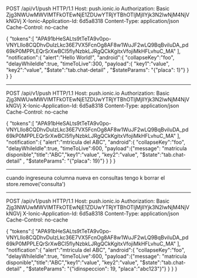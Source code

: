 POST /api/v1/push HTTP/1.1
Host: push.ionic.io
Authorization: Basic Zjg3NWUwMWVlMTFkOTEwNjE1ZDUwYTRjYTBhOTljMjllYjk3N2IwNjM4NjVkNGVj
X-Ionic-Application-Id: 6d5a8318
Content-Type: application/json
Cache-Control: no-cache

{ "tokens":[ "APA91bHeSALts9tTeTA9v0po-VNYLIlo8CQDhvDuIzLkc36E7VX5FcnOg8AF8w1WuJF2wLQ9BqBviluDA_pd69kP0MPPLEQrSrXwBCl5fIyNzbkLJRgQCkKgitxVfojiMkHFLvhuC_MA" ], "notification":{ "alert":"Hello World!", "android":{ "collapseKey":"foo", "delayWhileIdle":true, "timeToLive":300, "payload":{ "key1":"value", "key2":"value", "$state":"tab.chat-detail" , "$stateParams": "{\"placa\": 1}"} } } }

----------------------------------------------------------------------------

POST /api/v1/push HTTP/1.1
Host: push.ionic.io
Authorization: Basic Zjg3NWUwMWVlMTFkOTEwNjE1ZDUwYTRjYTBhOTljMjllYjk3N2IwNjM4NjVkNGVj
X-Ionic-Application-Id: 6d5a8318
Content-Type: application/json
Cache-Control: no-cache

{ "tokens":[ "APA91bHeSALts9tTeTA9v0po-VNYLIlo8CQDhvDuIzLkc36E7VX5FcnOg8AF8w1WuJF2wLQ9BqBviluDA_pd69kP0MPPLEQrSrXwBCl5fIyNzbkLJRgQCkKgitxVfojiMkHFLvhuC_MA" ], "notification":{ "alert":"mtricula del ABC", "android":{ "collapseKey":"foo", "delayWhileIdle":true, "timeToLive":600, "payload":{"message": "matricula disponible","title":"ABC","key1":"value", "key2":"value", "$state":"tab.chat-detail" , "$stateParams": "{\"placa\": 19}"} } } }

----------------------------------------------------------------------------

cuando ingreseuna columna nueva en consultas tengo k borrar el store.remove('consulta')

-----------------------------------

POST /api/v1/push HTTP/1.1
Host: push.ionic.io
Authorization: Basic Zjg3NWUwMWVlMTFkOTEwNjE1ZDUwYTRjYTBhOTljMjllYjk3N2IwNjM4NjVkNGVj
X-Ionic-Application-Id: 6d5a8318
Content-Type: application/json
Cache-Control: no-cache

{ "tokens":[ "APA91bHeSALts9tTeTA9v0po-VNYLIlo8CQDhvDuIzLkc36E7VX5FcnOg8AF8w1WuJF2wLQ9BqBviluDA_pd69kP0MPPLEQrSrXwBCl5fIyNzbkLJRgQCkKgitxVfojiMkHFLvhuC_MA" ], "notification":{ "alert":"mtricula del ABC", "android":{ "collapseKey":"foo", "delayWhileIdle":true, "timeToLive":600, "payload":{"message": "matricula disponible","title":"ABC","key1":"value", "key2":"value", "$state":"tab.chat-detail" , "$stateParams": "{\"idinspeccion\": 19, \"placa\":\"abc123\"}"} } } }
